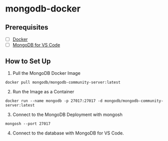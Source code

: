 # mongodb-docker
## Prerequisites
- [ ] [Docker](https://www.docker.com/)
- [ ] [MongoDB for VS Code](https://code.visualstudio.com/docs/azure/mongodb)
## How to Set Up
1. Pull the MongoDB Docker Image
```
docker pull mongodb/mongodb-community-server:latest
```
2. Run the Image as a Container
```
docker run --name mongodb -p 27017:27017 -d mongodb/mongodb-community-server:latest
```
3. Connect to the MongoDB Deployment with mongosh
```
mongosh --port 27017
```
4. Connect to the database with MongoDB for VS Code.